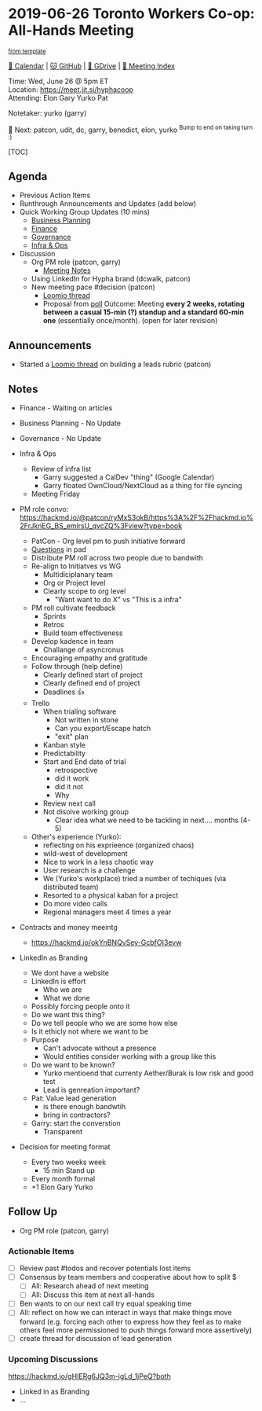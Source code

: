 # 2019-06-26 Toronto Workers Co-op: All-Hands Meeting

<sup>[from template][template]</sup>

[:date: Calendar][cal] | [:cat: GitHub][gh] | [:open_file_folder: GDrive][gdrive] | [:notebook: Meeting Index][meetings]

Time: Wed, June 26 @ 5pm ET  
Location: https://meet.jit.si/hyphacoop  
Attending: Elon Gary Yurko Pat

Notetaker: yurko (garry)

:raising_hand: Next: patcon, udit, dc, garry, benedict, elon, yurko
<sup>Bump to end on taking turn :)</sup>

[TOC]

## Agenda

- Previous Action Items
- Runthrough Announcements and Updates (add below)
- Quick Working Group Updates (10 mins)
    - [Business Planning][biz-wg]
    - [Finance][fin-wg]
    - [Governance][gov-wg]
    - [Infra & Ops][ino-wg]
- Discussion
  - Org PM role (patcon, garry)
      - [Meeting Notes](https://hackmd.io/@patcon/ryMxS3okB/https%3A%2F%2Fhackmd.io%2FrJknEG_BS_emlrsU_qvcZQ%3Fview?type=book)
  - Using LinkedIn for Hypha brand (dcwalk, patcon)
  - New meeting pace #decision (patcon)
      - [Loomio thread](https://loomio.hypha.coop/d/1YXukDNG/revised-summer-meeting-schedule-for-all-hands-calls)
      - Proposal from [poll](https://loomio.hypha.coop/p/07lkEAOo/how-do-we-want-our-summer-meetings-to-work-) Outcome: Meeting **every 2 weeks, rotating between a casual 15-min (?) standup and a standard 60-min one** (essentially once/month). (open for later revision)

## Announcements

- Started a [Loomio thread](https://loomio.hypha.coop/d/kpo0C7am/building-rubric-for-evaluating-opportunities-and-leads) on building a leads rubric (patcon)

## Notes

- Finance - Waiting on articles
- Business Planning - No Update
- Governance - No Update
- Infra & Ops
    - Review of infra list
        - Garry suggested a CalDev "thing" (Google Calendar)
        - Garry floated OwnCloud/NextCloud as a thing for file syncing
    - Meeting Friday
- PM role convo: https://hackmd.io/@patcon/ryMxS3okB/https%3A%2F%2Fhackmd.io%2FrJknEG_BS_emlrsU_qvcZQ%3Fview?type=book
    - PatCon - Org level pm to push initiative forward
    - [Questions](https://hackmd.io/@patcon/ryMxS3okB/https%3A%2F%2Fhackmd.io%2FrJknEG_BS_emlrsU_qvcZQ%3Fview?type=book) in pad
    - Distribute PM roll across two people due to bandwith
    - Re-align to Initiatves vs WG
        - Multidiciplanary team
        - Org or Project level
        - Clearly scope to org level
            - "Want want to do X" vs "This is a infra"
    - PM roll cultivate feedback
        - Sprints
        - Retros
        - Build team effectiveness
    - Develop kadence in team
        - Challange of asyncronus
    - Encouraging empathy and gratitude
    - Follow through (help define)
        - Clearly defined start of project
        - Clearly defined end of project
        - Deadlines :thumbsup: 
    - Trello
        - When trialing software
            - Not written in stone
            - Can you export/Escape hatch 
            - "exit" plan 
        - Kanban style
        - Predictability
        - Start and End date of trial 
            - retrospective
            - did it work
            - did it not
            - Why
        - Review next call
        - Not disolve working group 
            - Clear idea what we need to be tackling in next.... months  (4-5)
    - Other's experience (Yurko):
        - reflecting on his exprieence (organized chaos)
        - wild-west of development
        - Nice to work in a less chaotic way
        - User research is a challenge
        - We (Yurko's workplace) tried a number of techiques (via distributed team)
        - Resorted to a physical kaban for a project
        - Do more video calls
        - Regional managers meet 4 times a year

- Contracts and money meeintg 
    - https://hackmd.io/okYnBNQvSey-GcbfOI3evw

- LinkedIn as Branding
    - We dont have a website
    - LinkedIn is effort
        - Who we are
        - What we done
    - Possibly forcing people onto it
    - Do we want this thing?
    - Do we tell people who we are some how else
    - Is it ethicly not where we want to be
    - Purpose
        -  Can't advocate without a presence
        -  Would entities consider working with a group like this
    -  Do we want to be known?
        -  Yurko mentioend that currenty Aether/Burak is low risk and good test
        -  Lead is genreation important?
    -  Pat: Value lead generation
        -  is there enough bandwtih
        -  bring in contractors?
    -  Garry: start the converstion
        -  Transparent

- Decision for meeting format 
    - Every two weeks week
        - 15 min Stand up
    - Every month formal
    - +1 Elon Gary Yurko
    
## Follow Up


- Org PM role (patcon, garry)


### Actionable Items
- [ ] Review past #todos and recover potentials lost items
- [ ] Consensus by team members and cooperative about how to split $
    - [ ] All: Research ahead of next meeting
    - [ ] All: Discuss this item at next all-hands
- [ ] Ben wants to on our next call try equal speaking time
- [ ] All: reflect on how we can interact in ways that make things move forward (e.g. forcing each other to express how they feel as to make others feel more permissioned to push things forward more assertively)
- [ ] create thread for discussion of lead generation

### Upcoming Discussions
https://hackmd.io/gHIERg6JQ3m-igLd_1jPeQ?both

- Linked in as Branding
- ...

<!-- Links -->
[template]: https://link.hypha.coop/template
[meetings]: https://link.hypha.coop/meetings
[cal]: https://calendar.google.com/calendar/embed?src=s2224p8sptnujs736vplf9anjo%40group.calendar.google.com&ctz=America%2FToronto
[gh]: https://github.com/hyphacoop/organizing
[gdrive]: https://drive.google.com/drive/u/0/folders/14KYnYwOEK3InYZ3jCn-Gtf5q430sE9oc
[biz-wg]: https://loomio.hypha.coop/g/ojZI2bPl/working-groups-business-planning
[fin-wg]: https://loomio.hypha.coop/g/sRPwaorg/working-groups-finance
[gov-wg]: https://loomio.hypha.coop/g/BaAj6dQn/working-groups-governance-by-laws-incorporation-articles-gm-
[ino-wg]: https://loomio.hypha.coop/g/KvARWad7/working-groups-infrastructure-and-operations
